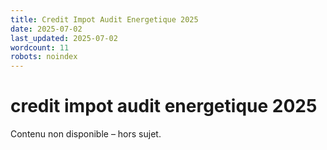 ```yaml
---
title: Credit Impot Audit Energetique 2025
date: 2025-07-02
last_updated: 2025-07-02
wordcount: 11
robots: noindex
---
```


# credit impot audit energetique 2025

Contenu non disponible – hors sujet.
